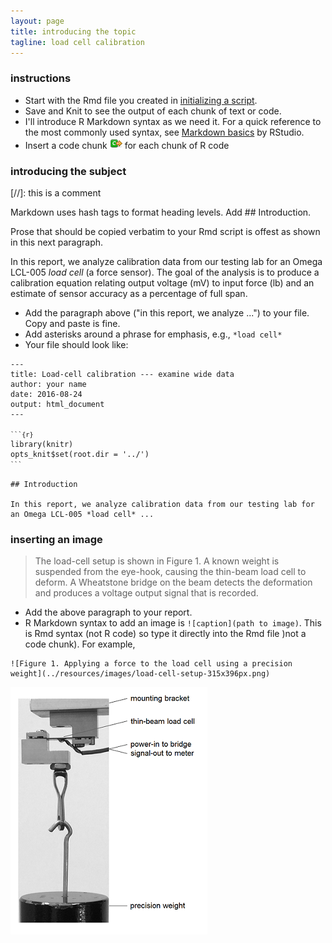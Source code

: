 ```yaml
---
layout: page
title: introducing the topic 
tagline: load cell calibration 
---
```


### instructions 

- Start with the Rmd file you created in [initializing a script](pages/005_initialize-script.html). 
- Save and Knit to see the output of each chunk of text or code.   
- I'll introduce R Markdown syntax as we need it. For a quick reference to the most commonly used syntax, see [Markdown basics](http://rmarkdown.rstudio.com/authoring_basics.html) by RStudio. 
- Insert a code chunk ![insert code chunk button](../resources/images/insert-code-chunk-icon.png) for each chunk of R code   


### introducing the subject  

[//]: this is a comment



Markdown uses hash tags to format heading levels. Add ## Introduction. 


Prose that should be copied verbatim to your Rmd script is offest as shown in this next paragraph. 

In this report, we analyze calibration data from our testing lab for an Omega LCL-005 *load cell* (a force sensor). The goal of the analysis is to produce a calibration equation relating output voltage (mV) to input force (lb) and an estimate of sensor accuracy as a percentage of full span. 



- Add the paragraph above ("in this report, we analyze ...") to your file. Copy and paste is fine. 
- Add asterisks around a phrase for emphasis, e.g.,  `*load cell*` 
- Your file should look like: 


<pre class="r"><code>---
title: Load-cell calibration --- examine wide data
author: your name
date: 2016-08-24
output: html_document
---

<code>```{r}</code>
library(knitr) 
opts_knit$set(root.dir = '../')
<code>```</code>

## Introduction

In this report, we analyze calibration data from our testing lab for an Omega LCL-005 *load cell* ...
</code></pre>



### inserting an image 

> The load-cell setup is shown in Figure 1. A known weight is suspended from the eye-hook, causing the thin-beam load cell to deform. A Wheatstone bridge on the beam detects the deformation and produces a voltage output signal that is  recorded.

- Add the above paragraph to your report. 
- R Markdown syntax to add an image is `![caption](path to image)`. This is Rmd syntax (not R code) so type it directly into the Rmd file )not a code chunk). For example, 

```
![Figure 1. Applying a force to the load cell using a precision weight](../resources/images/load-cell-setup-315x396px.png)
```

![Figure 1. Applying a force to the load cell using a precision weight](../resources/images/load-cell-setup-315x396px.png)

<br><br>


